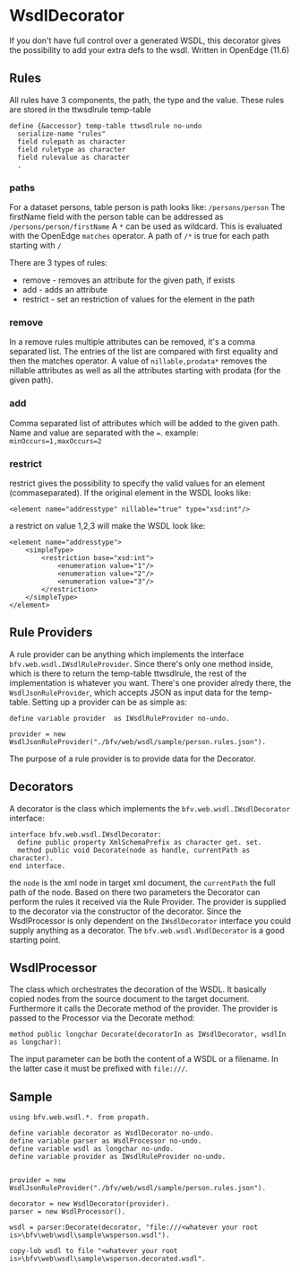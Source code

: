 # WsdlDecorator #
If you don't have full control over a generated WSDL, this decorator gives the possibility to add your extra defs to the wsdl. Written in OpenEdge (11.6) 

## Rules ##
All rules have 3 components, the path, the type and the value. These rules are stored in the ttwsdlrule temp-table
```
define {&accessor} temp-table ttwsdlrule no-undo
  serialize-name "rules"
  field rulepath as character
  field ruletype as character
  field rulevalue as character
  .
```

### paths 
For a dataset persons, table person is path looks like: `/persons/person`
The firstName field with the person table can be addressed as `/persons/person/firstName`
A `*` can be used as wildcard. This is evaluated with the OpenEdge `matches` operator. A path of `/*` is true for each path starting with `/`

There are 3 types of rules:
* remove - removes an attribute for the given path, if exists
* add - adds an attribute
* restrict - set an restriction of values for the element in the path

### remove ###
In a remove rules multiple attributes can be removed, it's a comma separated list. The entries of the list are compared with first equality and then the matches operator. A value of `nillable,prodata*` removes the nillable attributes as well as all the attributes starting with prodata (for the given path).

### add ###
Comma separated list of attributes which will be added to the given path. Name and value are separated with the `=`. 
example: `minOccurs=1,maxOccurs=2`

### restrict ###
restrict gives the possibility to specify the valid values for an element (commaseparated). If the original element in the WSDL looks like: 
```
<element name="addresstype" nillable="true" type="xsd:int"/>
```
a restrict on value 1,2,3 will make the WSDL look like: 
```
<element name="addresstype">
	<simpleType>
		<restriction base="xsd:int">
			<enumeration value="1"/>
			<enumeration value="2"/>
			<enumeration value="3"/>
		</restriction>
	</simpleType>
</element>
```

## Rule Providers ##
A rule provider can be anything which implements the interface `bfv.web.wsdl.IWsdlRuleProvider`. Since there's only one method inside, which is there to return the temp-table ttwsdlrule, the rest of the implementation is whatever you want. There's one provider alredy there, the `WsdlJsonRuleProvider`, which accepts JSON as input data for the temp-table. Setting up a provider can be as simple as:
```
define variable provider  as IWsdlRuleProvider no-undo.

provider = new WsdlJsonRuleProvider("./bfv/web/wsdl/sample/person.rules.json").
``` 
The purpose of a rule provider is to provide data for the Decorator.

## Decorators ###
A decorator is the class which implements the `bfv.web.wsdl.IWsdlDecorator` interface:
```
interface bfv.web.wsdl.IWsdlDecorator:  
  define public property XmlSchemaPrefix as character get. set.
  method public void Decorate(node as handle, currentPath as character).
end interface.
```

the `node` is the xml node in target xml document, the `currentPath` the full path of the node.
Based on there two parameters the Decorator can perform the rules it received via the Rule Provider. The provider is supplied to the decorator via the constructor of the decorator. Since the WsdlProcessor is only dependent on the `IWsdlDecorator` interface you could supply anything as a decorator. The `bfv.web.wsdl.WsdlDecorator` is a good starting point.

## WsdlProcessor ##
The class which orchestrates the decoration of the WSDL. It basically copied nodes from the source document to the target document. Furthermore it calls the Decorate method of the provider. The provider is passed to the Processor via the Decorate method:
```
method public longchar Decorate(decoratorIn as IWsdlDecorator, wsdlIn as longchar):
```
The input parameter can be both the content of a WSDL or a filename. In the latter case it must be prefixed with `file:///`.

## Sample ##
```
using bfv.web.wsdl.*. from propath.

define variable decorator as WsdlDecorator no-undo.
define variable parser as WsdlProcessor no-undo.
define variable wsdl as longchar no-undo.
define variable provider as IWsdlRuleProvider no-undo.


provider = new WsdlJsonRuleProvider("./bfv/web/wsdl/sample/person.rules.json").

decorator = new WsdlDecorator(provider).
parser = new WsdlProcessor().

wsdl = parser:Decorate(decorator, "file:///<whatever your root is>\bfv\web\wsdl\sample\wsperson.wsdl").

copy-lob wsdl to file "<whatever your root is>\bfv\web\wsdl\sample\wsperson.decorated.wsdl".
```
